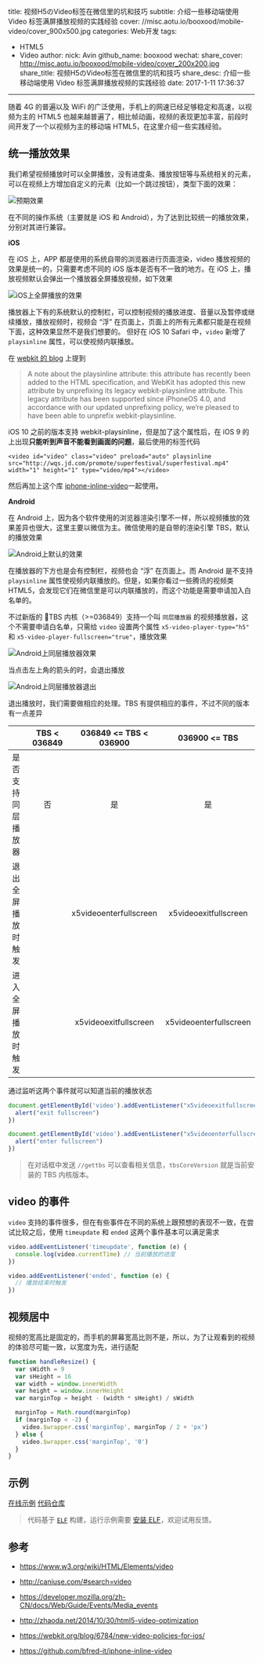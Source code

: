 title: 视频H5のVideo标签在微信里的坑和技巧
subtitle: 介绍一些移动端使用 Video 标签满屏播放视频的实践经验
cover: //misc.aotu.io/booxood/mobile-video/cover_900x500.jpg
categories: Web开发
tags:
  - HTML5
  - Video
author:
    nick: Avin
    github_name: booxood
wechat:
    share_cover: http://misc.aotu.io/booxood/mobile-video/cover_200x200.jpg
    share_title: 视频H5のVideo标签在微信里的坑和技巧
    share_desc: 介绍一些移动端使用 Video 标签满屏播放视频的实践经验
date: 2017-1-11 17:36:37

---

<!-- more -->
随着 4G 的普遍以及 WiFi 的广泛使用，手机上的网速已经足够稳定和高速，以视频为主的 HTML5 也越来越普遍了，相比帧动画，视频的表现更加丰富，前段时间开发了一个以视频为主的移动端 HTML5，在这里介绍一些实践经验。

## 统一播放效果

我们希望视频播放时可以全屏播放，没有进度条、播放按钮等与系统相关的元素，可以在视频上方增加自定义的元素（比如一个跳过按钮），类型下面的效果：

![预期效果][1]

在不同的操作系统（主要就是 iOS 和 Android），为了达到比较统一的播放效果，分别对其进行兼容。

**iOS**

在 iOS 上，APP 都是使用的系统自带的浏览器进行页面渲染，video 播放视频的效果是统一的，只需要考虑不同的 iOS 版本是否有不一致的地方。在 iOS 上，播放视频默认会弹出一个播放器全屏播放视频，如下效果

![iOS上全屏播放的效果][2]

播放器上下有的系统默认的控制栏，可以控制视频的播放进度、音量以及暂停或继续播放，播放视频时，视频会 “浮” 在页面上，页面上的所有元素都只能是在视频下面，这种效果显然不是我们想要的。
但好在 iOS 10 Safari 中，`video` 新增了 `playsinline` 属性，可以使视频内联播放。

在 [webkit 的 blog](https://webkit.org/blog/6784/new-video-policies-for-ios/) 上提到
> A note about the playsinline attribute: this attribute has recently been added to the HTML specification, and WebKit has adopted this new attribute by unprefixing its legacy webkit-playsinline attribute. This legacy attribute has been supported since iPhoneOS 4.0, and accordance with our updated unprefixing policy, we’re pleased to have been able to unprefix webkit-playsinline.

iOS 10 之前的版本支持 webkit-playsinline，但是加了这个属性后，在 iOS 9 的上出现**只能听到声音不能看到画面的问题**，最后使用的标签代码

```html5
<video id="video" class="video" preload="auto" playsinline src="http://wqs.jd.com/promote/superfestival/superfestival.mp4" width="1" height="1" type="video/mp4"></video>
```

然后再加上这个库 [iphone-inline-video](https://github.com/bfred-it/iphone-inline-video)一起使用。

**Android**

在 Android 上，因为各个软件使用的浏览器渲染引擎不一样，所以视频播放的效果差异也很大，这里主要以微信为主。微信使用的是自带的渲染引擎 TBS，默认的播放效果

![Android上默认的效果][3]

在播放器的下方也是会有控制栏，视频也会 “浮” 在页面上。而 Android 是不支持 `playsinline` 属性使视频内联播放的。但是，如果你看过一些腾讯的视频类 HTML5，会发现它们在微信里是可以内联播放的，而这个功能是需要申请加入白名单的。

不过新版的 TBS 内核（>=036849）支持一个叫 `同层播放器` 的视频播放器，这个不需要申请白名单，只需给 `video` 设置两个属性 `x5-video-player-type="h5"` 和 `x5-video-player-fullscreen="true"`，播放效果

![Android上同层播放器效果][4]

当点击左上角的箭头的时，会退出播放

![Android上同层播放器退出][5]

退出播放时，我们需要做相应的处理。TBS 有提供相应的事件，不过不同的版本有一点差异

|                 |  TBS < 036849   | 036849 <= TBS < 036900 | 036900 <= TBS |
| ------| :------:| :------: | :------: |
| 是否支持同层播放器 | 否 | 是  | 是 |
| 退出全屏播放时触发 | | x5videoenterfullscreen  | x5videoexitfullscreen |
| 进入全屏播放时触发 | | x5videoexitfullscreen | x5videoenterfullscreen |

通过监听这两个事件就可以知道当前的播放状态

```js
document.getElementById('video').addEventListener("x5videoexitfullscreen", function(){
  alert("exit fullscreen")
})

document.getElementById('video').addEventListener("x5videoenterfullscreen", function(){
  alert("enter fullscreen")
})
```

> 在对话框中发送 `//gettbs` 可以查看相关信息，`tbsCoreVersion` 就是当前安装的 TBS 内核版本。

## video 的事件

`video` 支持的事件很多，但在有些事件在不同的系统上跟预想的表现不一致，在尝试比较之后，使用 `timeupdate` 和 `ended` 这两个事件基本可以满足需求

```js
video.addEventListener('timeupdate', function (e) {
  console.log(video.currentTime) // 当前播放的进度
})

video.addEventListener('ended', function (e) {
  // 播放结束时触发
})
```

## 视频居中

视频的宽高比是固定的，而手机的屏幕宽高比则不是，所以，为了让观看到的视频的体验尽可能一致，以宽度为先，进行适配

```js
function handleResize() {
  var sWidth = 9
  var sHeight = 16
  var width = window.innerWidth
  var height = window.innerHeight
  var marginTop = height - (width * sHeight) / sWidth

  marginTop = Math.round(marginTop)
  if (marginTop < -2) {
    video.$wrapper.css('marginTop', marginTop / 2 + 'px')
  } else {
    video.$wrapper.css('marginTop', '0')
  }
}
```

## 示例

[在线示例](http://video.aco.aotu.io/)
[代码仓库](https://github.com/o2team/elf/tree/master/templates/video)

> 代码基于 [`ELF`](https://github.com/o2team/elf) 构建，运行示例需要 [安装 ELF](https://github.com/o2team/elf#安装)，欢迎试用反馈。

## 参考

- https://www.w3.org/wiki/HTML/Elements/video
- http://caniuse.com/#search=video
- https://developer.mozilla.org/zh-CN/docs/Web/Guide/Events/Media_events
- http://zhaoda.net/2014/10/30/html5-video-optimization
- https://webkit.org/blog/6784/new-video-policies-for-ios/
- https://github.com/bfred-it/iphone-inline-video

  [1]: //misc.aotu.io/booxood/mobile-video/iphone-ok.jpg
  [2]: //misc.aotu.io/booxood/mobile-video/iphone-fullscreen.jpg
  [3]: //misc.aotu.io/booxood/mobile-video/android-default.jpg
  [4]: //misc.aotu.io/booxood/mobile-video/android-fullscreen.jpg
  [5]: //misc.aotu.io/booxood/mobile-video/android-exist.jpg
